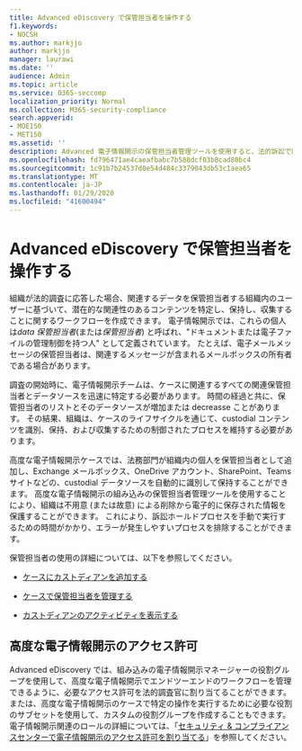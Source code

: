 ```yaml
---
title: Advanced eDiscovery で保管担当者を操作する
f1.keywords:
- NOCSH
ms.author: markjjo
author: markjjo
manager: laurawi
ms.date: ''
audience: Admin
ms.topic: article
ms.service: O365-seccomp
localization_priority: Normal
ms.collection: M365-security-compliance
search.appverid:
- MOE150
- MET150
ms.assetid: ''
description: Advanced 電子情報開示の保管担当者管理ツールを使用すると、法的訴訟で関心のある人物に関連付けられているデータを識別、保持、および収集することに関するワークフローを管理できます。
ms.openlocfilehash: fd796471ae4caeafbabc7b588dcf03b8cad80bc4
ms.sourcegitcommit: 1c91b7b24537d0e54d484c3379043db53c1aea65
ms.translationtype: MT
ms.contentlocale: ja-JP
ms.lasthandoff: 01/29/2020
ms.locfileid: "41600494"
---
```

# <a name="work-with-custodians-in-advanced-ediscovery"></a>Advanced eDiscovery で保管担当者を操作する

組織が法的調査に応答した場合、関連するデータを保管担当者する組織内のユーザーに基づいて、潜在的な関連性のあるコンテンツを特定し、保持し、収集することに関するワークフローを作成できます。 電子情報開示では、これらの個人は*data 保管担当者*(または*保管担当者*) と呼ばれ、"ドキュメントまたは電子ファイルの管理制御を持つ人" として定義されています。 たとえば、電子メールメッセージの保管担当者は、関連するメッセージが含まれるメールボックスの所有者である場合があります。  

調査の開始時に、電子情報開示チームは、ケースに関連するすべての関連保管担当者とデータソースを迅速に特定する必要があります。 時間の経過と共に、保管担当者のリストとそのデータソースが増加または decreasse ことがあります。 その結果、組織は、ケースのライフサイクルを通じて、custodial コンテンツを識別、保持、および収集するための制御されたプロセスを維持する必要があります。

高度な電子情報開示ケースでは、法務部門が組織内の個人を保管担当者として追加し、Exchange メールボックス、OneDrive アカウント、SharePoint、Teams サイトなどの、custodial データソースを自動的に識別して保持することができます。 高度な電子情報開示の組み込みの保管担当者管理ツールを使用することにより、組織は不用意 (または故意) による削除から電子的に保存された情報を保護することができます。 これにより、訴訟ホールドプロセスを手動で実行するための時間がかかり、エラーが発生しやすいプロセスを排除することができます。 

保管担当者の使用の詳細については、以下を参照してください。 

- [ケースにカストディアンを追加する](add-custodians-to-case.md)

- [ケースで保管担当者を管理する](manage-new-custodians.md)

- [カストディアンのアクティビティを表示する](view-custodian-activity.md)

## <a name="advanced-ediscovery-permissions"></a>高度な電子情報開示のアクセス許可

Advanced eDiscovery では、組み込みの電子情報開示マネージャーの役割グループを使用して、高度な電子情報開示でエンドツーエンドのワークフローを管理できるように、必要なアクセス許可を法的調査官に割り当てることができます。 または、高度な電子情報開示のケースで特定の操作を実行するために必要な役割のサブセットを使用して、カスタムの役割グループを作成することもできます。 電子情報開示関連のロールの詳細については、「[セキュリティ & コンプライアンスセンターで電子情報開示のアクセス許可を割り当てる](assign-ediscovery-permissions.md)」を参照してください。
